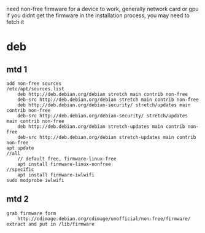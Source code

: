 need non-free firmware for a device to work, generally network card or gpu
if you didnt get the firmware in the installation process, you may need to fetch it

# deb
## mtd 1
    add non-free sources
    /etc/apt/sources.list
        deb http://deb.debian.org/debian stretch main contrib non-free
        deb-src http://deb.debian.org/debian stretch main contrib non-free
        deb http://deb.debian.org/debian-security/ stretch/updates main contrib non-free
        deb-src http://deb.debian.org/debian-security/ stretch/updates main contrib non-free
        deb http://deb.debian.org/debian stretch-updates main contrib non-free
        deb-src http://deb.debian.org/debian stretch-updates main contrib non-free
    apt update 
    //all
        // default free, firmware-linux-free
        apt install firmware-linux-nonfree
    //specific
        apt install firmware-iwlwifi
    sudo modprobe iwlwifi

## mtd 2
    grab firmware form
        http://cdimage.debian.org/cdimage/unofficial/non-free/firmware/
    extract and put in /lib/firmware
